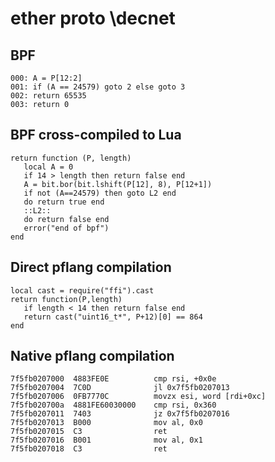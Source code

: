 # ether proto \decnet


## BPF

```
000: A = P[12:2]
001: if (A == 24579) goto 2 else goto 3
002: return 65535
003: return 0
```


## BPF cross-compiled to Lua

```
return function (P, length)
   local A = 0
   if 14 > length then return false end
   A = bit.bor(bit.lshift(P[12], 8), P[12+1])
   if not (A==24579) then goto L2 end
   do return true end
   ::L2::
   do return false end
   error("end of bpf")
end
```


## Direct pflang compilation

```
local cast = require("ffi").cast
return function(P,length)
   if length < 14 then return false end
   return cast("uint16_t*", P+12)[0] == 864
end
```

## Native pflang compilation

```
7f5fb0207000  4883FE0E          cmp rsi, +0x0e
7f5fb0207004  7C0D              jl 0x7f5fb0207013
7f5fb0207006  0FB7770C          movzx esi, word [rdi+0xc]
7f5fb020700a  4881FE60030000    cmp rsi, 0x360
7f5fb0207011  7403              jz 0x7f5fb0207016
7f5fb0207013  B000              mov al, 0x0
7f5fb0207015  C3                ret
7f5fb0207016  B001              mov al, 0x1
7f5fb0207018  C3                ret
```

